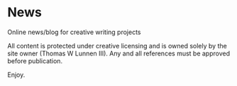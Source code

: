 # News
Online news/blog for creative writing projects

All content is protected under creative licensing and is owned solely by the site owner (Thomas W Lunnen III). Any and all references must be approved before publication. 

Enjoy.
